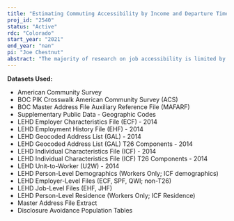```yaml
---
title: "Estimating Commuting Accessibility by Income and Departure Time"
proj_id: "2540"
status: "Active"
rdc: "Colorado"
start_year: "2021"
end_year: "nan"
pi: "Joe Chestnut"
abstract: "The majority of research on job accessibility is limited by the Modifiable Areal Unit Problem (MAUP), where a reliance on aggregate data obscures important differences in commuting times that vary at the sub-block level. This is especially true for commutes made using public transit, where walking makes up a substantial portion of commutes. We propose to improve estimates of commuting time and accessibility by worker income and industry, as well as estimating the extent of the MAUP in comparable studies, by using precise origin-destination pairs derived from linked American Community Survey and Longitudinal Employer-Household Dynamics data. We supplement these data with detailed, external information about transit networks and associated travel times.  Results will yield improved estimates of job accessibility by income, industry, and time of day for the nation as a whole as well as for several different city and county typologies related to transit availability and commuting patterns."
---
```


**Datasets Used:**

  - American Community Survey 
  - BOC PIK Crosswalk American Community Survey (ACS) 
  - BOC Master Address File Auxiliary Reference File (MAFARF) 
  - Supplementary Public Data - Geographic Codes 
  - LEHD Employer Characteristics File (ECF) - 2014 
  - LEHD Employment History File (EHF) - 2014 
  - LEHD Geocoded Address List (GAL) - 2014 
  - LEHD Geocoded Address List (GAL) T26 Components - 2014 
  - LEHD Individual Characteristics File (ICF) - 2014 
  - LEHD Individual Characteristics File (ICF) T26 Components - 2014 
  - LEHD Unit-to-Worker (U2W) - 2014 
  - LEHD Person-Level Demographics (Workers Only; ICF demographics) 
  - LEHD Employer-Level Files (ECF, SPF, QWI; non-T26) 
  - LEHD Job-Level Files (EHF, JHF) 
  - LEHD Person-Level Residence (Workers Only; ICF Residence) 
  - Master Address File Extract 
  - Disclosure Avoidance Population Tables 

